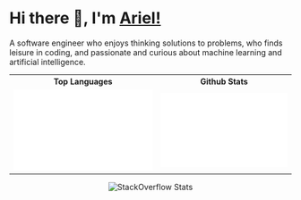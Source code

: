 # Hi there 👋, I'm [Ariel!](https://arielmagbanua.com/)

A software engineer who enjoys thinking solutions to problems, who finds leisure in coding, and passionate and curious about machine learning and artificial intelligence.

<p align="center">
  <table style="width:100%; border-collapse: collapse;">
    <tr>
      <th>Top Languages</th>
      <th>Github Stats</th>
    </tr>
    <tr>
      <td>
        <img src="https://raw.githubusercontent.com/arielmagbanua/github-stats/refs/heads/my-stats/generated/languages.svg#gh-dark-mode-only" alt="Top Languages" style="max-width:100%;">
      </td>
      <td>
        <img src="https://raw.githubusercontent.com/arielmagbanua/github-stats/refs/heads/my-stats/generated/overview.svg#gh-dark-mode-only" alt="Github Stats" style="max-width:100%;">
      </td>
    </tr>
  </table>
</p>

<p align="center">
  <img src="https://stackoverflow-badge.herokuapp.com/stackoverflow?username=2076848&period=year&mini=false" alt="StackOverflow Stats" width="300"/>
</p>
